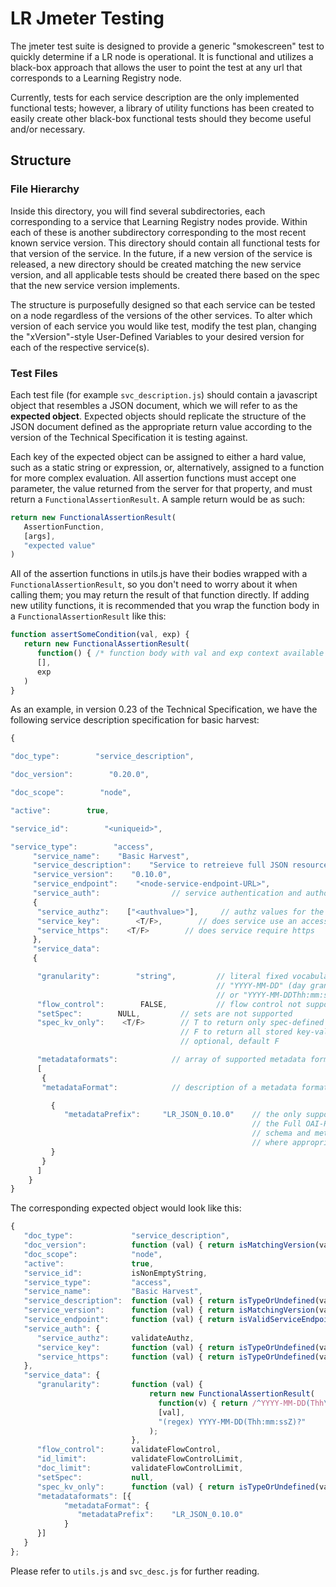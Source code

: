 # LR Jmeter Testing

The jmeter test suite is designed to provide a generic 
"smokescreen" test to quickly determine if a LR node is operational. It is functional 
and utilizes a black-box approach that allows the user to point the test at any url 
that corresponds to a Learning Registry node.

Currently, tests for each service description are the only implemented functional tests;
however, a library of utility functions has been created to easily create other black-box
functional tests should they become useful and/or necessary.

## Structure

### File Hierarchy

Inside this directory, you will find several subdirectories, each corresponding to a service that
Learning Registry nodes provide. Within each of these is another subdirectory corresponding to the
most recent known service version. This directory should contain all functional tests for that
version of the service. In the future, if a new version of the service is released, a new directory
should be created matching the new service version, and all applicable tests should be created
there based on the spec that the new service version implements.

The structure is purposefully designed so that each service can be tested on a node regardless of
the versions of the other services. To alter which version of each service you would like test,
modify the test plan, changing the "xVersion"-style User-Defined Variables to your desired version for each 
of the respective service(s).

### Test Files

Each test file (for example `svc_description.js`) should contain a javascript object that 
resembles a JSON document, which we will refer to as the **expected object**. Expected objects
should replicate the structure of the JSON document defined as the appropriate return value
according to the version of the Technical Specification it is testing against. 

Each key of the expected object can be assigned to either a hard value, such as a static string or expression,
or, alternatively, assigned to a function for more complex evaluation. All assertion functions must accept
one parameter, the value returned from the server for that property, and must return a `FunctionalAssertionResult`.
A sample return would be as such:

```javascript
return new FunctionalAssertionResult(
   AssertionFunction,
   [args],
   "expected value"
)
```

All of the assertion functions in utils.js have their bodies wrapped with a `FunctionalAssertionResult`, so 
you don't need to worry about it when calling them; you may return the result of that function directly.
If adding new utility functions, it is recommended that you wrap the function body in a `FunctionalAssertionResult`
like this:

```javascript
function assertSomeCondition(val, exp) {
   return new FunctionalAssertionResult(
      function() { /* function body with val and exp context available */ },
      [],
      exp
   )
}
```

As an example, in version 0.23 of the Technical Specification, we have the following service description specification for basic harvest:

```javascript
{

"doc_type":        "service_description",   

"doc_version":        "0.20.0",

"doc_scope":        "node",

"active":        true,

"service_id":        "<uniqueid>",       

"service_type":        "access",
     "service_name":    "Basic Harvest",   
     "service_description":    "Service to retreieve full JSON resource description documents from a node.  Patterned after OAI-PMH",
     "service_version":    "0.10.0",
     "service_endpoint":    "<node-service-endpoint-URL>",
     "service_auth":                // service authentication and authorization descriptions
     {
      "service_authz":    ["<authvalue>"],     // authz values for the service
      "service_key":        <T/F>,        // does service use an access key           
      "service_https":    <T/F>        // does service require https
     },
     "service_data":
     {

      "granularity":        "string",         // literal fixed vocabulary
                                              // "YYYY-MM-DD" (day granularity)	
                                              // or "YYYY-MM-DDThh:mm:ssZ" (second granularity)
      "flow_control":        FALSE,           // flow control not supported
      "setSpec":        NULL,         // sets are not supported
      "spec_kv_only":    <T/F>        // T to return only spec-defined key-value pairs
                                      // F to return all stored key-value pairs
                                      // optional, default F

      "metadataformats":            // array of supported metadata formats
      [
       {
       "metadataFormat":            // description of a metadata format

         {
            "metadataPrefix":     "LR_JSON_0.10.0"    // the only supported harvest form
                                                      // the Full OAI-PMH service will define
                                                      // schema and metadataNamespace
                                                      // where appropriate
         }
       }
      ]
    }
}
```

The corresponding expected object would look like this: 

```javascript
{
   "doc_type":             "service_description",  
   "doc_version":          function (val) { return isMatchingVersion(val, "0.20.0"); },
   "doc_scope":            "node",
   "active":               true,
   "service_id":           isNonEmptyString, 
   "service_type":         "access",
   "service_name":         "Basic Harvest",  
   "service_description":  function (val) { return isTypeOrUndefined(val, "string"); },
   "service_version":      function (val) { return isMatchingVersion(val, "0.10.0"); },
   "service_endpoint":     function (val) { return isValidServiceEndpoint(val, "harvest"); },
   "service_auth": {
      "service_authz":     validateAuthz,
      "service_key":       function (val) { return isTypeOrUndefined(val, "boolean"); },     
      "service_https":     function (val) { return isTypeOrUndefined(val, "boolean"); }
   },
   "service_data": {
      "granularity":       function (val) {
                               return new FunctionalAssertionResult(
                                 function(v) { return /^YYYY-MM-DD(Thh\:mm\:ssZ)?$/.test(v); },
                                 [val],
                                 "(regex) YYYY-MM-DD(Thh:mm:ssZ)?"
                               );
                           },
      "flow_control":      validateFlowControl,
      "id_limit":          validateFlowControlLimit,
      "doc_limit":         validateFlowControlLimit,
      "setSpec":           null,             
      "spec_kv_only":      function (val) { return isTypeOrUndefined(val, "boolean"); },  
      "metadataformats": [{
            "metadataFormat": {
               "metadataPrefix":    "LR_JSON_0.10.0"
            }
      }]
   }
};
```

Please refer to `utils.js` and `svc_desc.js` for further reading.